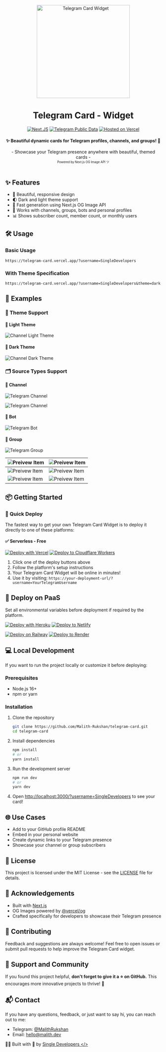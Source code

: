 <p style="text-align:center;" align="center">
  <img align="center" src="https://github.com/user-attachments/assets/39b7b5d1-308e-462e-b414-b7662bf92341" alt="Telegram Card Widget" width="300px" height="300px"/>
</p>
<h1 align="center">Telegram Card - Widget</h1>
<div align='center'>

[![Next.JS](https://img.shields.io/badge/Next.JS-SSR-874fff?logo=nextdotjs&style=flat)](https://nextjs.org/)
[![Telegram Public Data](https://img.shields.io/badge/Telegram-Card-0088CC?logo=telegram&style=flat)](https://t.me/SingleDevelopers)
[![Hosted on Vercel](https://img.shields.io/badge/Vercel-Demo-3ea161?logo=vercel&style=flat)](https://telegram-card.vercel.app/?username=SingleDevelopers)
</div>

<h4 align="center">✨ Beautiful dynamic cards for Telegram profiles, channels, and groups! 🚀</h4>

<div align="center">
  - Showcase your Telegram presence anywhere with beautiful, themed cards -
  <br/>
  <sup><sub>Powered by Next.js OG Image API ツ</sub></sup>
  <br />
  <br />
</div>

## ✨ Features

- 🎨 Beautiful, responsive design
- 🌓 Dark and light theme support
- 🚀 Fast generation using Next.js OG Image API
- 📱 Works with channels, groups, bots and personal profiles
- 📊 Shows subscriber count, member count, or monthly users

## 🛠️ Usage

### Basic Usage

```
https://telegram-card.vercel.app/?username=SingleDevelopers
```

### With Theme Specification

```
https://telegram-card.vercel.app/?username=SingleDevelopers&theme=dark
```

## 📸 Examples

### 🎨 Theme Support

#### 🌝 Light Theme
![Channel Light Theme](https://telegram-card.vercel.app/?username=Premium&theme=light)

#### 🌚 Dark Theme
![Channel Dark Theme](https://telegram-card.vercel.app/?username=Premium&theme=dark)

### 🗂 Source Types Support

#### 🔔 Channel
![Telegram Channel](https://telegram-card.vercel.app/?username=SingleDevelopers)

![Telegram Channel](https://telegram-card.vercel.app/?username=durov)

#### 🤖 Bot
![Telegram Bot](https://telegram-card.vercel.app/?username=ReceiveSMSRobot&theme=light)

#### 👥 Group
![Telegram Group](https://telegram-card.vercel.app/?username=SSH_Store)

| ![Preivew Item](https://telegram-card.vercel.app/?username=AlphaV2ray&theme=light) | ![Preivew Item](https://telegram-card.vercel.app/?username=SingleMusicX) |
|------------|-----------|
| ![Preivew Item](https://telegram-card.vercel.app/?username=MOD_APPS_Stock) | ![Preivew Item](https://telegram-card.vercel.app/?username=QuizUpLK) |
| ![Preivew Item](https://telegram-card.vercel.app/?username=Auto_ReactionBOT&theme=light) | ![Preivew Item](https://telegram-card.vercel.app/?username=Alpha_V2ray) |

## 📦 Getting Started

### 🚀 Quick Deploy

The fastest way to get your own Telegram Card Widget is to deploy it directly to one of these platforms:

#### ✅ Serverless - Free

[![Deploy with Vercel](https://vercel.com/button)](https://vercel.com/new/clone?repository-url=https://github.com/Malith-Rukshan/telegram-card)
[![Deploy to Cloudflare Workers](https://deploy.workers.cloudflare.com/button)](https://deploy.workers.cloudflare.com/?url=https://github.com/Malith-Rukshan/telegram-card)

1. Click one of the deploy buttons above
2. Follow the platform's setup instructions
3. Your Telegram Card Widget will be online in minutes!
4. Use it by visiting: `https://your-deployment-url/?username=YourTelegramUsername`

## 🚀 Deploy on PaaS

Set all environmental variables before deployment if required by the platform.

[![Deploy with Heroku](https://www.herokucdn.com/deploy/button.svg)](https://heroku.com/deploy?template=https://github.com/Malith-Rukshan/telegram-card)
[![Deploy to Netlify](https://www.netlify.com/img/deploy/button.svg)](https://app.netlify.com/start/deploy?repository=https://github.com/Malith-Rukshan/telegram-card)

[![Deploy on Railway](https://railway.app/button.svg)](https://railway.com/template/v2vpPI?referralCode=jC4ZQ_)
[![Deploy to Render](https://render.com/images/deploy-to-render-button.svg)](https://render.com/deploy?repo=https://github.com/Malith-Rukshan/telegram-card)

## 💻 Local Development

If you want to run the project locally or customize it before deploying:

### Prerequisites

- Node.js 16+
- npm or yarn

### Installation

1. Clone the repository
   ```bash
   git clone https://github.com/Malith-Rukshan/telegram-card.git
   cd telegram-card
   ```

2. Install dependencies
   ```bash
   npm install
   # or
   yarn install
   ```

3. Run the development server
   ```bash
   npm run dev
   # or
   yarn dev
   ```

4. Open [http://localhost:3000/?username=SingleDevelopers](http://localhost:3000/?username=SingleDevelopers) to see your card!

## 🌐 Use Cases

- Add to your GitHub profile README
- Embed in your personal website
- Create dynamic links to your Telegram presence
- Showcase your channel or group subscribers

## 📜 License

This project is licensed under the MIT License - see the [LICENSE](LICENSE) file for details.

## 🔧 Acknowledgements

- Built with [Next.js](https://nextjs.org/)
- OG Images powered by [@vercel/og](https://vercel.com/docs/concepts/functions/edge-functions/og-image-generation)
- Crafted specifically for developers to showcase their Telegram presence

## 🤝 Contributing

Feedback and suggestions are always welcome! Feel free to open issues or submit pull requests to help improve the Telegram Card widget.

## 🌟 Support and Community

If you found this project helpful, **don't forget to give it a ⭐ on GitHub.** This encourages more innovative projects to thrive! 🫶

## 📬 Contact

If you have any questions, feedback, or just want to say hi, you can reach out to me:

- Telegram: [@MalithRukshan](https://t.me/MalithRukshan)
- Email: [hello@malith.dev](mailto:hello@malith.dev)

🧑‍💻 Built with 💖 by [Single Developers </>](https://SingleDevelopers.com)
